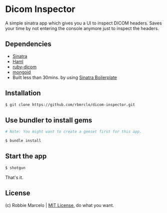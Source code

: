 # Dicom Inspector

A simple sinatra app which gives you a UI to inspect DICOM headers. Saves your
time by not entering the console anymore just to inspect the headers.

## Dependencies
+ [Sinatra](http://www.sinatrarb.com/)
+ [Haml](http://haml.info/)
+ [ruby-dicom](https://github.com/dicom/ruby-dicom)
+ [mongoid](https://github.com/mongoid/mongoid)
+ Built less than 30mins. by using [Sinatra Boilerplate](https://github.com/rbmrclo/sinatra-boilerplate)

## Installation

``` bash
$ git clone https://github.com/rbmrclo/dicom-inspector.git
```

## Use bundler to install gems
``` bash
# Note: You might want to create a gemset first for this app.

$ bundle install
```

## Start the app

``` bash
$ shotgun
```

That's it.

License
-------

(c) Robbie Marcelo | [MIT License](http://opensource.org/licenses/mit-license.php), do what you want.
